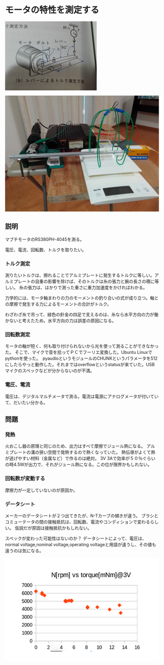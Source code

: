 # モータの特性を測定する

![原理](motor_measure2.png)

![装置](rig1.png)

## 説明

マブチモータのRS380PH-4045を測る。

電圧、電流、回転数、トルクを取りたい。

### トルク測定

測りたいトルクは、擦れることでアルミプレートに発生するトルクに等しい。アルミプレートの自重の影響を除けば、そのトルクは糸の張力と腕の長さの積に等しい。
糸の張力は、はかりで測った重さに重力加速度をかければわかる。

力学的には、モータ軸まわりの力のモーメントの釣り合いの式が成り立つ。軸との摩擦で発生する力によるモーメントの合計がトルク。

わざわざ糸で吊って、緑色の針金の四足で支えるのは、糸なら水平方向の力が働かないと考えたため。水平方向の力は誤差の原因になる。

### 回転数測定

モータの軸が短く、何も取り付けられないから光を使って測ることができなかった。
そこで、マイクで音を拾ってＰＣでフーリエ変換した。Ubuntu Linuxでpythonを使った。　pyaudioというモジュールのCHUNKというパラメータを512にしたらやっと動作した。それまではoverflowというstatusが来ていた。USBマイクのスペックなどが分からないのが不満。

### 電圧、電流
電圧は、デジタルマルチメータで測る。電流は電源にアナログメータが付いていて、だいたい分かる。

## 問題

### 発熱

火おこし器の原理と同じのため、出力はすべて摩擦でジュール熱になる。
アルミプレートの溝の狭い空間で発熱するので熱くなっていた。
熱伝導がよくて熱が逃げやすい材料（金属など）で作るのは絶対。
3V 3Aで効率が５０％ぐらいの時4.5Wが出力で、それがジュール熱になる。この位が限界かもしれない。

### 回転数が変動する

摩擦力が一定していないのが原因か。

### データシート

メーカーのデータシートが２つ出てきたが、N-Tカーブの傾きが違う。
ブラシとコミューテータの間の接触抵抗は、回転数、電流やコンディションで変わるらしい。
仮説だが原因は接触抵抗かもしれない。

スペックが変わった可能性はないのか？
データシートによって、電圧は、normal voltage,nominal voltage,operating voltageと用語が違うし、その値も違うのは気になる。

![データ](dataP.png)



